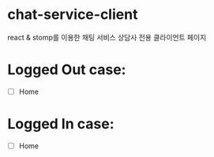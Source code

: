 # chat-service-client

react & stomp를 이용한 채팅 서비스
상담사 전용 클라이언트 페이지

# Logged Out case:

- [ ] Home

# Logged In case:

- [ ] Home
